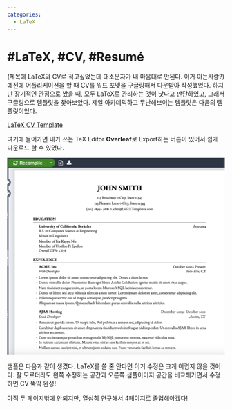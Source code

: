 ```yaml
---
categories:
  - LaTeX
---
```


# #LaTeX, #CV, #Resumé

~~(제목에 LaTeX와 CV로 적고싶었는데 대소문자가 내 마음대로 안된다. 이거 아는사람?)~~
예전에 어플리케이션을 할 때 CV를 워드 포맷을 구글링해서 다운받아 작성했었다. 하지만 장기적인 관점으로 봤을 때, 모두 LaTeX로 관리하는 것이 낫다고 판단하였고, 그래서 구글링으로 템플릿을 찾아보았다. 제일 아카데믹하고 무난해보이는 템플릿은 다음의 템플릿이었다.

[LaTeX CV Template](https://www.latextemplates.com/template/medium-length-professional-cv)

여기에 들어가면 내가 쓰는 TeX Editor **Overleaf**로 Export하는 버튼이 있어서 쉽게 다운로드 할 수 있었다.

![enter image description here](https://raw.githubusercontent.com/arrow-economist/arrow-economist.github.io/master/images/CVTemplate1.png)

샘플은 다음과 같이 생겼다. LaTeX를 쓸 줄 안다면 이거 수정은 크게 어렵지 않을 것이다. 잘 모르더라도 왼쪽 수정하는 공간과 오른쪽 샘플이미지 공간을 비교해가면서 수정하면 CV 뚝딱 완성!

아직 두 페이지밖에 안되지만, 열심히 연구해서 4페이지로 졸업해야겠다!
<!--stackedit_data:
eyJoaXN0b3J5IjpbLTEwMDgyODY1NTRdfQ==
-->